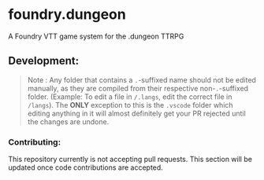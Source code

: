 # foundry.dungeon
A Foundry VTT game system for the .dungeon TTRPG

## Development:

> Note : Any folder that contains a `.`-suffixed name should not be edited
> manually, as they are compiled from their respective non-`.`-suffixed folder.
> (Example: To edit a file in `/.langs`, edit the correct file in `/langs`).
> The **ONLY** exception to this is the `.vscode` folder which editing anything
> in it will almost definitely get your PR rejected until the changes are undone.


### Contributing:
This repository currently is not accepting pull requests. This section will be
updated once code contributions are accepted.